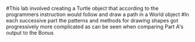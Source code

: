 #This lab involved creating a Turtle object that according to the programmers instruction would follow and draw a path in a World object
#In each successive part the patterns and methods for drawing shapes got progressively more complicated as can be seen when comparing Part A's output to the Bonus
